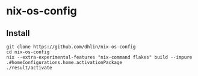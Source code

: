 # nix-os-config

## Install
```
git clone https://github.com/dhlin/nix-os-config
cd nix-os-config
nix --extra-experimental-features "nix-command flakes" build --impure .#homeConfigurations.home.activationPackage
./result/activate
```
